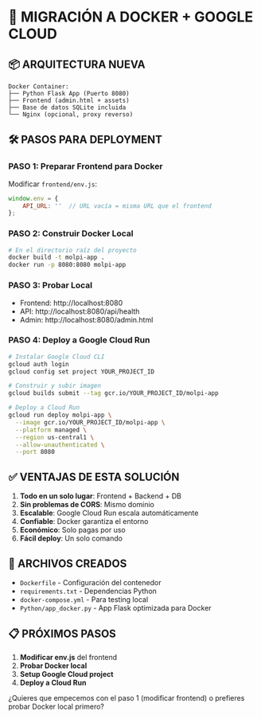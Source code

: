 # 🚀 MIGRACIÓN A DOCKER + GOOGLE CLOUD

## 📦 ARQUITECTURA NUEVA
```
Docker Container:
├── Python Flask App (Puerto 8080)
├── Frontend (admin.html + assets)
├── Base de datos SQLite incluida
└── Nginx (opcional, proxy reverso)
```

## 🛠️ PASOS PARA DEPLOYMENT

### PASO 1: Preparar Frontend para Docker
Modificar `frontend/env.js`:
```javascript
window.env = {
    API_URL: ''  // URL vacía = misma URL que el frontend
};
```

### PASO 2: Construir Docker Local
```bash
# En el directorio raíz del proyecto
docker build -t molpi-app .
docker run -p 8080:8080 molpi-app
```

### PASO 3: Probar Local
- Frontend: http://localhost:8080
- API: http://localhost:8080/api/health
- Admin: http://localhost:8080/admin.html

### PASO 4: Deploy a Google Cloud Run
```bash
# Instalar Google Cloud CLI
gcloud auth login
gcloud config set project YOUR_PROJECT_ID

# Construir y subir imagen
gcloud builds submit --tag gcr.io/YOUR_PROJECT_ID/molpi-app

# Deploy a Cloud Run
gcloud run deploy molpi-app \
  --image gcr.io/YOUR_PROJECT_ID/molpi-app \
  --platform managed \
  --region us-central1 \
  --allow-unauthenticated \
  --port 8080
```

## ✅ VENTAJAS DE ESTA SOLUCIÓN

1. **Todo en un solo lugar**: Frontend + Backend + DB
2. **Sin problemas de CORS**: Mismo dominio
3. **Escalable**: Google Cloud Run escala automáticamente  
4. **Confiable**: Docker garantiza el entorno
5. **Económico**: Solo pagas por uso
6. **Fácil deploy**: Un solo comando

## 🎯 ARCHIVOS CREADOS

- `Dockerfile` - Configuración del contenedor
- `requirements.txt` - Dependencias Python  
- `docker-compose.yml` - Para testing local
- `Python/app_docker.py` - App Flask optimizada para Docker

## 📋 PRÓXIMOS PASOS

1. **Modificar env.js** del frontend
2. **Probar Docker local** 
3. **Setup Google Cloud project**
4. **Deploy a Cloud Run**

¿Quieres que empecemos con el paso 1 (modificar frontend) o prefieres probar Docker local primero?
